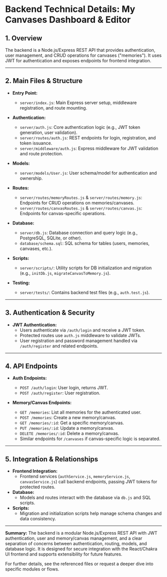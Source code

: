 # Backend Technical Details: My Canvases Dashboard & Editor

## 1. Overview

The backend is a Node.js/Express REST API that provides authentication, user management, and CRUD operations for canvases ("memories"). It uses JWT for authentication and exposes endpoints for frontend integration.

---

## 2. Main Files & Structure

- **Entry Point:**

  - `server/index.js`: Main Express server setup, middleware registration, and route mounting.

- **Authentication:**

  - `server/auth.js`: Core authentication logic (e.g., JWT token generation, user validation).
  - `server/routes/auth.js`: REST endpoints for login, registration, and token issuance.
  - `server/middleware/auth.js`: Express middleware for JWT validation and route protection.

- **Models:**

  - `server/models/User.js`: User schema/model for authentication and ownership.

- **Routes:**

  - `server/routes/memoryRoutes.js` & `server/routes/memory.js`: Endpoints for CRUD operations on memories/canvases.
  - `server/routes/canvasRoutes.js` & `server/routes/canvas.js`: Endpoints for canvas-specific operations.

- **Database:**

  - `server/db.js`: Database connection and query logic (e.g., PostgreSQL, SQLite, or other).
  - `database/schema.sql`: SQL schema for tables (users, memories, canvases, etc.).

- **Scripts:**

  - `server/scripts/`: Utility scripts for DB initialization and migration (e.g., `initDb.js`, `migrateCanvasToMemory.js`).

- **Testing:**
  - `server/tests/`: Contains backend test files (e.g., `auth.test.js`).

---

## 3. Authentication & Security

- **JWT Authentication:**
  - Users authenticate via `/auth/login` and receive a JWT token.
  - Protected routes use `auth.js` middleware to validate JWTs.
  - User registration and password management handled via `/auth/register` and related endpoints.

---

## 4. API Endpoints

- **Auth Endpoints:**

  - `POST /auth/login`: User login, returns JWT.
  - `POST /auth/register`: User registration.

- **Memory/Canvas Endpoints:**
  - `GET /memories`: List all memories for the authenticated user.
  - `POST /memories`: Create a new memory/canvas.
  - `GET /memories/:id`: Get a specific memory/canvas.
  - `PUT /memories/:id`: Update a memory/canvas.
  - `DELETE /memories/:id`: Delete a memory/canvas.
  - Similar endpoints for `/canvases` if canvas-specific logic is separated.

---

## 5. Integration & Relationships

- **Frontend Integration:**
  - Frontend services (`authService.js`, `memoryService.js`, `canvasService.js`) call backend endpoints, passing JWT tokens for protected routes.
- **Database:**
  - Models and routes interact with the database via `db.js` and SQL scripts.
- **Scripts:**
  - Migration and initialization scripts help manage schema changes and data consistency.

---

**Summary:**
The backend is a modular Node.js/Express REST API with JWT authentication, user and memory/canvas management, and a clear separation of concerns between authentication, routing, models, and database logic. It is designed for secure integration with the React/Chakra UI frontend and supports extensibility for future features.

For further details, see the referenced files or request a deeper dive into specific modules or flows.
